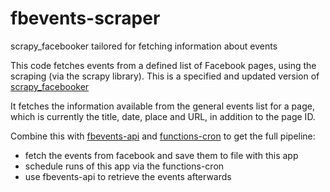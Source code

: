 # fbevents-scraper
scrapy_facebooker tailored for fetching information about events

This code fetches events from a defined list of Facebook pages, using the scraping (via the scrapy library). This is a specified and updated version of [scrapy_facebooker](https://github.com/refeed/scrapy_facebooker)

It fetches the information available from the general events list for a page, which is currently the title, date, place and URL, in addition to the page ID.

Combine this with [fbevents-api](https://github.com/madsop/fbevents-api) and [functions-cron](https://github.com/FirebaseExtended/functions-cron) to get the full pipeline:

- fetch the events from facebook and save them to file with this app
- schedule runs of this app via the functions-cron
- use fbevents-api to retrieve the events afterwards